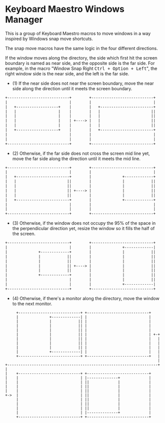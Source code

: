 # Keyboard Maestro Windows Manager

This is a group of Keyboard Maestro macros to move windows in a way inspired
by Windows snap move shortcuts.

The snap move macros have the same logic in the four different directions.

If the window moves along the directory, the side which first hit the screen
boundary is named as near side, and the opposite side is the far side. For
example, in the macro "Window Snap Right <kbd>Ctrl + Option + Left</kbd>", the
right window side is the near side, and the left is the far side.

* (1) If the near side does not near the screen boundary, move the near side
   along the direction until it meets the screen boundary.

``` txt
+----------------------------+        +----------------------------+
|                            |        |                            |
|   +-------------------+    |        |   +------------------------+
|   |                   |    |        |   |                       ||
|   |                   |    |        |   |                       ||
|   |                   |    | +----> |   |                       ||
|   |                   |    |        |   |                       ||
|   +-------------------+    |        |   +------------------------+
|                            |        |                            |
|                            |        |                            |
+----------------------------+        +----------------------------+
```

* (2) Otherwise, if the far side does not cross the screen mid line yet, move the
   far side along the direction until it meets the mid line.

``` txt
+----------------------------+        +----------------------------+
|                            |        |                            |
|   +------------------------+        |              +-------------+
|   |                       ||        |              |            ||
|   |                       ||        |              |            ||
|   |                       || +----> |              |            ||
|   |                       ||        |              |            ||
|   +------------------------+        |              +-------------+
|                            |        |                            |
|                            |        |                            |
+----------------------------+        +----------------------------+
```

* (3) Otherwise, if the window does not occupy the 95% of the space in the perpendicular
   direction yet, resize the window so it fills the half of the screen.

``` txt
+----------------------------+        +----------------------------+
|                            |        |              +-------------|
|              +-------------+        |              |            ||
|              |            ||        |              |            ||
|              |            ||        |              |            ||
|              |            || +----> |              |            ||
|              |            ||        |              |            ||
|              +-------------+        |              |            ||
|                            |        |              |            ||
|                            |        |              +-------------|
+----------------------------+        +----------------------------+
```

* (4) Otherwise, if there's a monitor along the directory, move the window to the
   next monitor.

```
     +----------------------------+ +----------------------------+
     |              +-------------| |                            |
     |              |            || |                            |
     |              |            || |                            |
     |              |            || |                            |
     |              |            || |                            | +-+
     |              |            || |                            |   |
     |              |            || |                            |   |
     |              |            || |                            |   |
     |              +-------------| |                            |   |
     +----------------------------+ +----------------------------+   |
                                                                     |
+--------------------------------------------------------------------+
|
|    +----------------------------+ +----------------------------+
|    |                            | |--------------+             |
|    |                            | ||             |             |
|    |                            | ||             |             |
|    |                            | ||             |             |
+->  |                            | ||             |             |
     |                            | ||             |             |
     |                            | ||             |             |
     |                            | ||             |             |
     |                            | |--------------+             |
     +----------------------------+ +----------------------------+
```
